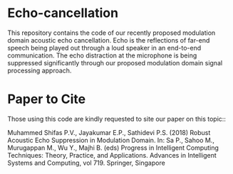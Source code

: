 # Echo-cancellation
This repository contains the code of our recently proposed modulation domain acoustic echo cancellation.
Echo is the reflections of far-end speech being played out through a loud speaker in an end-to-end communication.
The echo distraction at the microphone is being suppressed significantly through our proposed modulation domain signal processing approach. 

# Paper to Cite
Those using this code are kindly requested to site our paper on this topic::

Muhammed Shifas P.V., Jayakumar E.P., Sathidevi P.S. (2018) Robust Acoustic Echo Suppression in Modulation Domain. In: Sa P., Sahoo M., Murugappan M., Wu Y., Majhi B. (eds) Progress in Intelligent Computing Techniques: Theory, Practice, and Applications. Advances in Intelligent Systems and Computing, vol 719. Springer, Singapore

